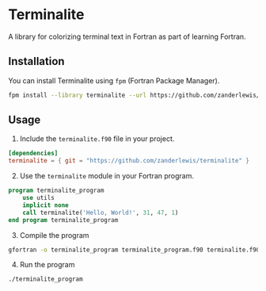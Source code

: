 # Terminalite
A library for colorizing terminal text in Fortran as part of learning Fortran.

## Installation
You can install Terminalite using `fpm` (Fortran Package Manager).

```bash
fpm install --library terminalite --url https://github.com/zanderlewis/terminalite
```

## Usage
1. Include the `terminalite.f90` file in your project.
```toml
[dependencies]
terminalite = { git = "https://github.com/zanderlewis/terminalite" }
```
2. Use the `terminalite` module in your Fortran program.
```fortran
program terminalite_program
    use utils
    implicit none
    call terminalite('Hello, World!', 31, 47, 1)
end program terminalite_program
```
3. Compile the program
```bash
gfortran -o terminalite_program terminalite_program.f90 terminalite.f90
```
4. Run the program
```bash
./terminalite_program
```
